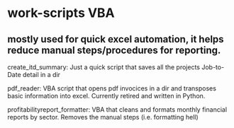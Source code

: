 # work-scripts VBA

## mostly used for quick excel automation, it helps reduce manual steps/procedures for reporting.

create_itd_summary: Just a quick script that saves all the projects Job-to-Date detail in a dir

pdf_reader: VBA script that opens pdf invocices in a dir and transposes basic information into excel. Currently retired and written in Python.

profitabilityreport_formatter: VBA that cleans and formats monthly financial reports by sector. Removes the manual steps (i.e. formatting hell) 
